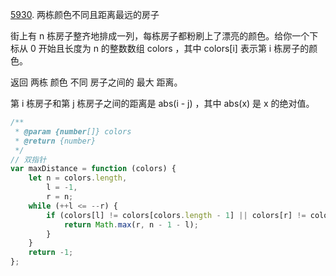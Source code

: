 [5930](https://leetcode-cn.com/problems/two-furthest-houses-with-different-colors/). 两栋颜色不同且距离最远的房子

街上有 n 栋房子整齐地排成一列，每栋房子都粉刷上了漂亮的颜色。给你一个下标从 0 开始且长度为 n 的整数数组 colors ，其中 colors[i] 表示第 i 栋房子的颜色。

返回 两栋 颜色 不同 房子之间的 最大 距离。

第 i 栋房子和第 j 栋房子之间的距离是 abs(i - j) ，其中 abs(x) 是 x 的绝对值。

```js
/**
 * @param {number[]} colors
 * @return {number}
 */
// 双指针
var maxDistance = function (colors) {
    let n = colors.length,
        l = -1,
        r = n;
    while (++l <= --r) {
        if (colors[l] != colors[colors.length - 1] || colors[r] != colors[0]) {
            return Math.max(r, n - 1 - l);
        }
    }
    return -1;
};
```

